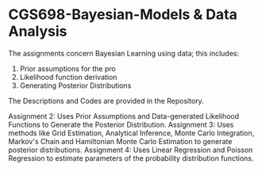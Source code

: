 # CGS698-Bayesian-Models & Data Analysis

The assignments concern Bayesian Learning using data; this includes:
1. Prior assumptions for the pro
2. Likelihood function derivation
3. Generating Posterior Distributions

The Descriptions and Codes are provided in the Repository.

Assignment 2: Uses Prior Assumptions and Data-generated Likelihood Functions to Generate the Posterior Distribution.
Assignment 3: Uses methods like Grid Estimation, Analytical Inference, Monte Carlo Integration, Markov's Chain and Hamiltonian Monte Carlo Estimation to generate posterior distributions.
Assignment 4: Uses Linear Regression and Poisson Regression to estimate parameters of the probability distribution functions.
